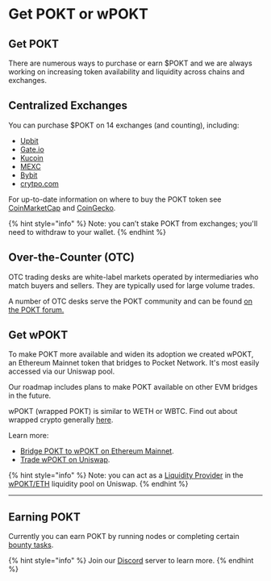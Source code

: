 # Get POKT or wPOKT

## Get POKT

There are numerous ways to purchase or earn $POKT and we are always working on increasing token availability and liquidity across chains and exchanges.

## Centralized Exchanges

You can purchase $POKT on 14 exchanges (and counting), including:

* [Upbit](https://upbit.com/exchange?code=CRIX.UPBIT.BTC-POKT)
* [Gate.io](https://www.gate.io/trade/POKT\_USDT)
* [Kucoin](https://www.kucoin.com/trade/POKT-USDT?rcode=rPH7VCS)
* [MEXC](https://www.mexc.com/exchange/POKT\_USDT)
* [Bybit](https://www.coingecko.com/en/exchanges/bybit\_spot)
* [crytpo.com](https://crypto.com/)

For up-to-date information on where to buy the POKT token see [CoinMarketCap](https://coinmarketcap.com/currencies/pocket-network/#Markets) and [CoinGecko](https://www.coingecko.com/en/coins/pocket-network).

{% hint style="info" %}
Note: you can’t stake POKT from exchanges; you'll need to withdraw to your wallet.
{% endhint %}

## Over-the-Counter (OTC)

OTC trading desks are white-label markets operated by intermediaries who match buyers and sellers. They are typically used for large volume trades.

A number of OTC desks serve the POKT community and can be found [on the POKT forum.](https://forum.pokt.network/t/overview-of-otc-markets/629)

## Get wPOKT

To make POKT more available and widen its adoption we created wPOKT, an Ethereum Mainnet token that bridges to Pocket Network. It's most easily accessed via our Uniswap pool.

Our roadmap includes plans to make POKT available on other EVM bridges in the future.

wPOKT (wrapped POKT) is similar to WETH or WBTC. Find out about wrapped crypto generally [here](https://www.ledger.com/academy/what-is-wrapped-crypto).&#x20;

Learn more:

* [Bridge POKT to wPOKT on Ethereum Mainnet](https://wpokt.network/).
* [Trade wPOKT on Uniswap](https://app.uniswap.org/explore/tokens/ethereum/0x67f4c72a50f8df6487720261e188f2abe83f57d7).

{% hint style="info" %}
Note: you can act as a [Liquidity Provider](wrapped-pokt-wpokt/liquidity-provider-staking-faq.md) in the [wPOKT/ETH](https://v2.info.uniswap.org/pair/0xa7fd8ff8f4cada298286d3006ee8f9c11e2ff84e) liquidity pool on Uniswap.
{% endhint %}

***

## Earning POKT

Currently you can earn POKT by running nodes or completing certain [bounty tasks](https://docs.pokt.network/community/start-contributing/bounties).

{% hint style="info" %}
Join our [Discord](https://discord.com/invite/pokt) server to learn more.
{% endhint %}

